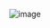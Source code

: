 ![image](https://user-images.githubusercontent.com/100158318/211842249-b6e29a38-5325-42c1-af0d-a40a813403b0.png)
